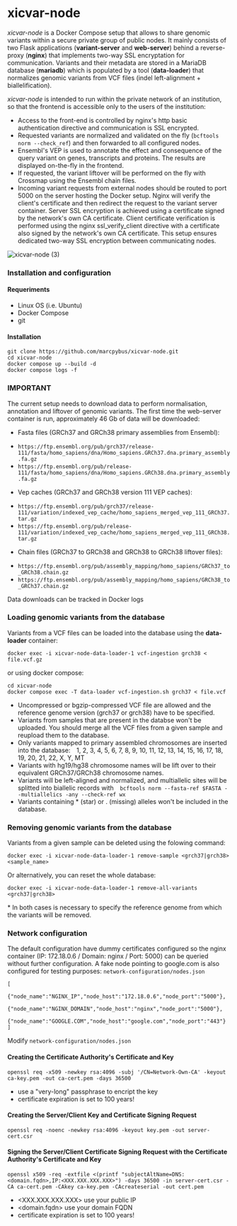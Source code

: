 # xicvar-node

*xicvar-node* is a Docker Compose setup that allows to share genomic variants within a secure private group of public nodes. It mainly consists of two Flask applications (**variant-server** and **web-server**) behind a reverse-proxy (**nginx**) that implements two-way SSL encryptation for communication. Variants and their metadata are stored in a MariaDB database (**mariadb**) which is populated by a tool (**data-loader**) that normalizes genomic variants from VCF files (indel left-alignment + biallelification).

*xicvar-node* is intended to run within the private network of an institution, so that the frontend is accessible only to the users of the institution:
- Access to the front-end is controlled by nginx's http basic authentication directive and communication is SSL encrypted.
- Requested variants are normalized and validated on the fly (`bcftools norm --check_ref`) and then forwarded to all configured nodes.
- Ensembl's VEP is used to annotate the effect and consequence of the query variant on genes, transcripts and proteins. The results are displayed on-the-fly in the frontend.
- If requested, the variant liftover will be performed on the fly with Crossmap using the Ensembl chain files.
- Incoming variant requests from external nodes should be routed to port 5000 on the server hosting the Docker setup. Nginx will verify the client's certificate and then redirect the request to the variant server container. Server SSL encryption is achieved using a certificate signed by the network's own CA certificate. Client certificate verification is performed using the nginx ssl_verify_client directive with a certificate also signed by the network's own CA certificate. This setup ensures dedicated two-way SSL encryption between communicating nodes.

![xicvar-node (3)](https://github.com/marcpybus/xicvar-node/assets/12168869/b3c3478c-45c0-45a3-a859-29bde28f2185)

### Installation and configuration
#### Requeriments
- Linux OS (i.e. Ubuntu)
- Docker Compose
- git

#### Installation
```console
git clone https://github.com/marcpybus/xicvar-node.git
cd xicvar-node
docker compose up --build -d
docker compose logs -f
```
### IMPORTANT
The current setup needs to download data to perform normalisation, annotation and liftover of genomic variants.
The first time the web-server container is run, approximately 46 Gb of data will be downloaded:
- Fasta files (GRCh37 and GRCh38 primary assemblies from Ensembl):
* `https://ftp.ensembl.org/pub/grch37/release-111/fasta/homo_sapiens/dna/Homo_sapiens.GRCh37.dna.primary_assembly.fa.gz`
* `https://ftp.ensembl.org/pub/release-111/fasta/homo_sapiens/dna/Homo_sapiens.GRCh38.dna.primary_assembly.fa.gz`
- Vep caches (GRCh37 and GRCh38 version 111 VEP caches):
* `https://ftp.ensembl.org/pub/grch37/release-111/variation/indexed_vep_cache/homo_sapiens_merged_vep_111_GRCh37.tar.gz`
* `https://ftp.ensembl.org/pub/release-111/variation/indexed_vep_cache/homo_sapiens_merged_vep_111_GRCh38.tar.gz`
- Chain files (GRCh37 to GRCh38 and GRCh38 to GRCh38 liftover files):
* `https://ftp.ensembl.org/pub/assembly_mapping/homo_sapiens/GRCh37_to_GRCh38.chain.gz`
* `https://ftp.ensembl.org/pub/assembly_mapping/homo_sapiens/GRCh38_to_GRCh37.chain.gz`

Data downloads can be tracked in Docker logs

### Loading genomic variants from the database
Variants from a VCF files can be loaded into the database using the **data-loader** container:
```console
docker exec -i xicvar-node-data-loader-1 vcf-ingestion grch38 < file.vcf.gz
```
or using docker compose:
```console
cd xicvar-node
docker compose exec -T data-loader vcf-ingestion.sh grch37 < file.vcf
```
- Uncompressed or bgzip-compressed VCF file are allowed and the reference genome version (grch37 or grch38) have to be specified.
- Variants from samples that are present in the databse won't be uploaded. You should merge all the VCF files from a given sample and reupload them to the database.
- Only variants mapped to primary assembled chromosomes are inserted into the database: 1, 2, 3, 4, 5, 6, 7, 8, 9, 10, 11, 12, 13, 14, 15, 16, 17, 18, 19, 20, 21, 22, X, Y, MT
- Variants with hg19/hg38 chromosome names will be lift over to their equivalent GRCh37/GRCh38 chromosome names.
- Variants will be left-aligned and normalized, and multiallelic sites will be splitted into biallelic records with `bcftools norm --fasta-ref $FASTA --multiallelics -any --check-ref wx`
- Variants containing * (star) or . (missing) alleles won't be included in the database.

### Removing genomic variants from the database
Variants from a given sample can be deleted using the folowing command:
```console
docker exec -i xicvar-node-data-loader-1 remove-sample <grch37|grch38> <sample_name>
```
Or alternatively, you can reset the whole database:
```console
docker exec -i xicvar-node-data-loader-1 remove-all-variants <grch37|grch38> 
```
\* In both cases is necessary to specify the reference genome from which the variants will be removed.

### Network configuration
The default configuration have dummy certificates configured so the nginx container (IP: 172.18.0.6 / Domain: nginx / Port: 5000) can be queried without further configuration. A fake node pointing to google.com is also configured for testing purposes:
`network-configuration/nodes.json`
```
[
    {"node_name":"NGINX_IP","node_host":"172.18.0.6","node_port":"5000"},
    {"node_name":"NGINX_DOMAIN","node_host":"nginx","node_port":"5000"},
    {"node_name":"GOOGLE.COM","node_host":"google.com","node_port":"443"}
]
```

Modify `network-configuration/nodes.json`


#### Creating the Certificate Authority's Certificate and Key
```console
openssl req -x509 -newkey rsa:4096 -subj '/CN=Network-Own-CA' -keyout ca-key.pem -out ca-cert.pem -days 36500
```
- use a "very-long" passphrase to encript the key
- certificate expiration is set to 100 years!

#### Creating the Server/Client Key and Certificate Signing Request
```console
openssl req -noenc -newkey rsa:4096 -keyout key.pem -out server-cert.csr
```
#### Signing the Server/Client Certificate Signing Request with the Certificate Authority's Certificate and Key
```console
openssl x509 -req -extfile <(printf "subjectAltName=DNS:<domain.fqdn>,IP:<XXX.XXX.XXX.XXX>") -days 36500 -in server-cert.csr -CA ca-cert.pem -CAkey ca-key.pem -CAcreateserial -out cert.pem
```
- <XXX.XXX.XXX.XXX> use your public IP
- <domain.fqdn> use your domain FQDN 
- certificate expiration is set to 100 years!
